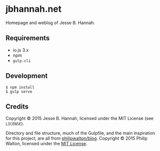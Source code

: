 # jbhannah.net

Homepage and weblog of Jesse B. Hannah.

## Requirements

* io.js 3.x
* npm
* `gulp-cli`

## Development

    $ npm install
    $ gulp serve

## Credits

Copyright © 2015 Jesse B. Hannah, licensed under the MIT License (see `LICENSE`).

Directory and file structure, much of the Gulpfile, and the main inspiration for this project, are all from [philipwalton/blog][1]. Copyright © 2015 Philip Walton, licensed under the [MIT License][2].

[1]: https://github.com/philipwalton/blog/tree/46503c22fcf66fd21194e3b7a8a0223a08d60cdf
[2]: https://github.com/philipwalton/blog/blob/46503c22fcf66fd21194e3b7a8a0223a08d60cdf/package.json#L18
